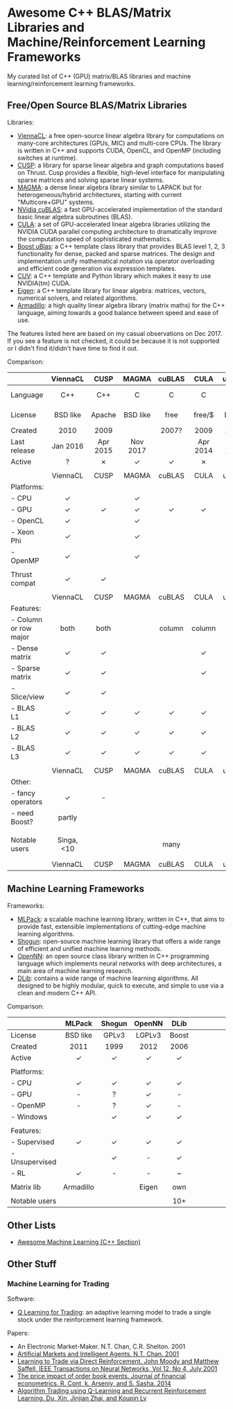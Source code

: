 # Awesome C++ BLAS/Matrix Libraries and Machine/Reinforcement Learning Frameworks

My curated list of C++ (GPU) matrix/BLAS libraries and machine learning/reinforcement learning frameworks.

## Free/Open Source BLAS/Matrix Libraries

Libraries:
- [ViennaCL](http://viennacl.sourceforge.net/): a free open-source linear algebra library for computations on many-core architectures (GPUs, MIC) and multi-core CPUs. The library is written in C++ and supports CUDA, OpenCL, and OpenMP (including switches at runtime).
- [CUSP](https://github.com/cusplibrary/cusplibrary): a library for sparse linear algebra and graph computations based on Thrust. Cusp provides a flexible, high-level interface for manipulating sparse matrices and solving sparse linear systems.
- [MAGMA](http://icl.cs.utk.edu/magma/): a dense linear algebra library similar to LAPACK but for heterogeneous/hybrid architectures, starting with current "Multicore+GPU" systems.
- [NVidia cuBLAS](https://developer.nvidia.com/cublas): a fast GPU-accelerated implementation of the standard basic linear algebra subroutines (BLAS).
- [CULA](http://www.culatools.com/): a set of GPU-accelerated linear algebra libraries utilizing the NVIDIA CUDA parallel computing architecture to dramatically improve the computation speed of sophisticated mathematics.
- [Boost uBlas](http://www.boost.org/doc/libs/1_59_0/libs/numeric/ublas/doc/): a C++ template class library that provides BLAS level 1, 2, 3 functionality for dense, packed and sparse matrices. The design and implementation unify mathematical notation via operator overloading and efficient code generation via expression templates.
- [CUV](https://github.com/deeplearningais/CUV): a C++ template and Python library which makes it easy to use NVIDIA(tm)
CUDA.
- [Eigen](https://eigen.tuxfamily.org): a C++ template library for linear algebra: matrices, vectors, numerical solvers, and related algorithms.
- [Armadillo](http://arma.sourceforge.net/): a high quality linear algebra library (matrix maths) for the C++ language, aiming towards a good balance between speed and ease of use.

The features listed here are based on my casual observations on Dec 2017. If you see a feature is not checked, it could be because it is not supported or I didn't find it/didn't have time to find it out.

Comparison:

|              | ViennaCL |   CUSP   |  MAGMA   |  cuBLAS  |   CULA   |   uBLAS  |   CUV    |  Eigen   |Armadillo |
|--------------|:--------:|:--------:|:--------:|:--------:|:--------:|:--------:|:--------:|:--------:|:--------:|
| Language     |    C++   |    C++   |     C    |    C     |     C    |    C++   |   C++    |  c++98   | C++98 - 14 |
| License      | BSD like | Apache   | BSD like | free     | free/$   |  Boost   | BSD like |  MPL2    | Apache 2 |
| Created      | 2010     | 2009     |          | 2007?    |   2009   |   2004   |          |   2009   |   2008   |
| Last release | Jan 2016 | Apr 2015 | Nov 2017 |          | Apr 2014 | May 2016 | Sep 2015 | Jun 2017 | Dec 2017 |
| Active       |    ?     |    ✗     |    ✓     |    ✓     |    ✗     |     ?    |    ✗     |    ✓     |    ✓     |
|              |          |          |          |          |          |          |          |          |          |
|              | ViennaCL |   CUSP   |  MAGMA   |  cuBLAS  |   CULA   |   uBLAS  |   CUV    |  Eigen   |Armadillo |
| Platforms:   |          |          |          |          |          |          |          |          |          |
| - CPU        |    ✓     |          |    ✓     |          |          |     ✓    |    ✓     |    ✓     |    ✓     |
| - GPU        |    ✓     |    ✓     |    ✓     |    ✓     |    ✓     |          |    ✓     |    ✓     | partial  |
| - OpenCL     |    ✓     |          |    ✓     |          |          |          |          |          |          |
| - Xeon Phi   |    ✓     |          |    ✓     |          |          |          |          |          |          |
| - OpenMP     |    ✓     |          |    ✓     |          |          |          |          |          |    ✓     |
|              |          |          |          |          |          |          |          |          |          |
| Thrust compat|    ✓     |    ✓     |          |          |          |          |          |          |          |
|              |          |          |          |          |          |          |          |          |          |
|              | ViennaCL |   CUSP   |  MAGMA   |  cuBLAS  |   CULA   |   uBLAS  |   CUV    |  Eigen   |Armadillo |
| Features:    |          |          |          |          |          |          |          |          |          |
| - Column or row major| both | both |          |  column  |  column  |          |   both   |   both   |  column  |
| - Dense matrix|    ✓    |    ✓     |          |          |    ✓     |          |          |    ✓     |    ✓     |
| - Sparse matrix|   ✓    |    ✓     |          |          |    ✓     |          |          |    ✓     |    ✓     |
| - Slice/view |     ✓    |    ✓     |          |          |          |    ✓     |          |    ✓     |    ✓     |
| - BLAS L1    |    ✓     |    ✓     |    ✓     |    ✓     |    ✓     |    ✓     |    ✓     |    ✓     |    ✓     |
| - BLAS L2    |    ✓     |    ✓     |    ✓     |    ✓     |    ✓     |    ✓     |          |    ✓     |    ✓     |
| - BLAS L3    |    ✓     |    ✓     |    ✓     |    ✓     |    ✓     |    ✓     |          |    ✓     |    ✓     |
|              |          |          |          |          |          |          |          |          |          |
|              | ViennaCL |   CUSP   |  MAGMA   |  cuBLAS  |   CULA   |   uBLAS  |   CUV    |  Eigen   |Armadillo |
| Other:       |          |          |          |          |          |          |          |          |          |
| - fancy operators|  ✓   |    -     |          |          |          |          |          |          |    ✓     |
| - need Boost?| partly   |          |          |          |          |    ✓     |    ✓     |          |          |
|              |          |          |          |          |          |          |          |          |          |
| Notable users| Singa, <10 |        |          |   many   |          |          |          | TensorFlow, Shogun, 70+ | MLPACK, 30+ |
|              |ViennaCL|  CUSP   |  MAGMA   |  cuBLAS  |   CULA   |   uBLAS  |   CUV    |  Eigen   |Armadillo |


## Machine Learning Frameworks

Frameworks:
- [MLPack](http://mlpack.org/): a scalable machine learning library, written in C++, that aims to provide fast, extensible implementations of cutting-edge machine learning algorithms.
- [Shogun](http://shogun-toolbox.org/): open-source machine learning library that offers a wide range of efficient and unified machine learning methods.
- [OpenNN](http://www.opennn.net/): an open source class library written in C++ programming language which implements neural networks with deep architectures, a main area of machine learning research.
- [DLib](http://dlib.net/ml.html): contains a wide range of machine learning algorithms. All designed to be highly modular, quick to execute, and simple to use via a clean and modern C++ API.

Comparison:

|              |  MLPack  |  Shogun  |  OpenNN  |   DLib   |          |          |          |          |          |
|--------------|:--------:|:--------:|:--------:|:--------:|:--------:|:--------:|:--------:|:--------:|:--------:|
| License      | BSD like |  GPLv3   |  LGPLv3  |   Boost  |          |          |          |          |          |
| Created      |   2011   |   1999   |   2012   |   2006   |          |          |          |          |          |
| Active       |    ✓     |    ✓     |    ✓     |    ✓     |          |          |          |          |          |
|              |          |          |          |          |          |          |          |          |          |
| Platforms:   |          |          |          |          |          |          |          |          |          |
| - CPU        |    ✓     |    ✓     |    ✓     |    ✓     |          |          |          |          |          |
| - GPU        |    -     |    ?     |    ✓     |    -     |          |          |          |          |          |
| - OpenMP     |    -     |    ?     |    ✓     |    -     |          |          |          |          |          |
| - Windows    |          |    ✓     |    ✓     |    ✓     |          |          |          |          |          |
|              |          |          |          |          |          |          |          |          |          |
| Features:    |          |          |          |          |          |          |          |          |          |
| - Supervised |    ✓     |    ✓     |    ✓     |    ✓     |          |          |          |          |          |
| - Unsupervised|         |    ✓     |    -     |    ✓     |          |          |          |          |          |
| - RL         |    ✓     |    -     |    -     |    ~     |          |          |          |          |          |
|              |          |          |          |          |          |          |          |          |          |
| Matrix lib   | Armadillo|          |  Eigen   |   own    |          |          |          |          |          |
|              |          |          |          |          |          |          |          |          |          |
| Notable users|          |          |          |    10+   |          |          |          |          |          |


## Other Lists

- [Awesome Machine Learning (C++ Section)](https://github.com/josephmisiti/awesome-machine-learning#cpp)

## Other Stuff

### Machine Learning for Trading

Software:
- [Q Learning for Trading](https://github.com/ucaiado/QLearning_Trading): an adaptive learning model to trade a single stock under the reinforcement learning framework. 

Papers:
- An Electronic Market-Maker. N.T. Chan, C.R. Shelton. 2001
- [Artificial Markets and Intelligent Agents. N.T. Chan. 2001](http://cbcl.mit.edu/cbcl/publications/theses/thesis-chan.pdf)
- [Learning to Trade via Direct Reinforcement. John Moody and Matthew Saffell, IEEE Transactions on Neural Networks, Vol 12, No 4, July 2001](https://bi.snu.ac.kr/SEMINAR/Joint2k1/ojm5.pdf)
- [The price impact of order book events. Journal of financial econometrics. R. Cont, k. Arseniy, and S. Sasha. 2014](https://pdfs.semanticscholar.org/d064/5eb3d744f9e962ff09b8a5e9156f2147e983.pdf)
- [Algorithm Trading using Q-Learning and Recurrent Reinforcement Learning. Du, Xin, Jinjian Zhai, and Koupin Lv](http://cs229.stanford.edu/proj2009/LvDuZhai.pdf)
